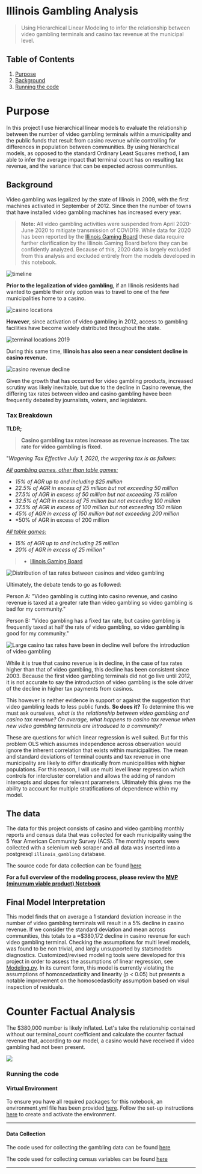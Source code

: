 # Illinois Gambling Analysis
> Using Hierarchical Linear Modeling to infer the relationship between video gambling terminals and casino tax revenue at the municipal level.

## Table of Contents
1. [Purpose](#Purpose)
2. [Background](#Background)
3. [Running the code](#Running-the-code)

# Purpose

In this project I use hierarchical linear models to evaluate the relationship between the number of video gambling terminals within a municipality and the public funds that result from casino revenue while controlling for differences in population between communities. By using hierarchical models, as opposed to the standard Ordinary Least Squares method, I am able to infer the average impact that terminal count has on resulting tax revenue, and the variance that can be expected across communities. 

## Background

Video gambling was legalized by the state of Illinois in 2009, with the first machines activated in September of 2012. Since then the number of towns that have installed video gambling machines has increased every year.
> **Note:** All video gambling activities were suspended from April 2020-June 2020 to mitigate transmission of COVID19. While data for 2020 has been reported by the [Illinois Gaming Board](https://www.igb.illinois.gov/) these data require further clarification by the Illinois Gaming Board before they can be confidently analyzed. Because of this, 2020 data  is largely excluded from this analysis and excluded entirely from the models developed in this notebook. 

![timeline](static/video_gambling_growth_timeline.png)

**Prior to the legalization of video gambling**, if an Illinois residents had wanted to gamble their only option was to travel to one of the few municipalities home to a casino.

![casino locations](static/casino_locations.png)

**However**, since activation of video gambling in 2012, access to gambling facilities have become widely distributed throughout the state.

![terminal locations 2019](static/terminal_locations_2019.png)

During this same time, **Illinois has also seen a near consistent decline in casino revenue.**

![casino revenue decline](static/casino_decline.png)

Given the growth that has occurred for video gambling products, increased scrutiny was likely inevitable, but due to the decline in Casino revenue, the differing tax rates between video and casino gambling havee been frequently debated by journalists, voters, and legislators.

### Tax Breakdown

**TLDR;**
> **Casino gambling tax rates increase as revenue increases. The tax rate for video gambling is fixed.**

"*Wagering Tax Effective July 1, 2020, the wagering tax is as follows:*

<u><i>All gambling games, other than table games:</i></u>
- *15% of AGR up to and including \$25 million*
- *22.5\% of AGR in excess of 25 million but not exceeding 50 million*
- *27.5\% of AGR in excess of 50 million but not exceeding 75 million*
- *32.5\% of AGR in excess of 75 million but not exceeding 100 million*
- *37.5\% of AGR in excess of 100 million but not exceeding 150 million*
- *45\% of AGR in excess of 150 million but not exceeding 200 million*
- *50\% of AGR in excess of 200 million

<u><i>All table games:</i></u>
- *15\% of AGR up to and including 25 million*
- *20\% of AGR in excess of 25 million"*

> - [Illinois Gaming Board](https://www.igb.illinois.gov/CasinoFAQ.aspx#:~:text=The\%20Illinois%20Gambling%20Act%20imposes,and\%20a%20tax%20on%20admissions.&text=The\%20admissions%20tax%20was%20increased,person\%20to%20%243%20a%20person.)


![Distribution of tax rates between casinos and video gambling](static/tax_distribution.png)

Ultimately, the debate tends to go as followed:

Person A: "Video gambling is cutting into casino revenue, and casino revenue is taxed at a greater rate than video gambling so video gambling is bad for my community."

Person B: "Video gambling has a fixed tax rate, but casino gambling is frequently taxed at half the rate of video gambling, so video gambling is good for my community."

![Large casino tax rates have been in decline well before the introduction of video gambling](static/large_casino_tax_rates_before_2012.png)

While it is true that casino revenue is in decline, in the case of tax rates higher than that of video gambling, this decline has been consistent since 2003. Because the first video gambling terminals did not go live until 2012, it is not accurate to say the introduction of video gambling is the sole driver of the decline in higher tax payments from casinos.

This however is neither evidence in support or against the suggestion that video gambling leads to less public funds. **So does it?** To determine this we must ask ourselves, *what is the relationship between video gambling and casino tax revenue? On average, what happens to casino tax revenue when new video gambling terminals are introduced to a community?*

These are questions for which linear regression is well suited. But for this problem OLS which assumes independence across observation would ignore the inherent correlation that exists within municipalities. The mean and standard deviations of terminal counts and tax revenue in one municipality are likely to differ drastically from municipalities with higher populations. For this reason, I will use multi level linear regression which controls for intercluster correlation and allows the adding of random intercepts and slopes for relevant parameters. Ultimately this gives me the ability to account for multiple stratifications of dependence within my model.

## The data

The data for this project consists of casino and video gambling monthly reports and census data that was collected for each municipality using the 5 Year American Community Survey (ACS). The monthly reports were collected with a selenium web scraper and all data was inserted into a postgresql `illinois_gambling` database. 

The source code for data collection can be found [here](src/scrape.py)

**For a full overview of the modeling process, please review the [MVP (minumum viable product) Notebook](notebooks/mvp.ipynb)**

## Final Model Interpretation

This model finds that on average a 1 standard deviation increase in the number of video gambling terminals will result in a 5% decline in casino revenue. If we consider the standard deviation and mean across communities, this totals to a ≈\$380,172 decline in casino revenue for each video gambling terminal. Checking the assumptions for multi level models, was found to be non trivial, and largly unsupported by statsmodels diagnostics. Customized/revised modeling tools were developed for this project in order to assess the assumptions of linear regression, see [Modeling.py](src/Modeling.py). In its current form, this model is currently violating the assumptions of homoscedasticity and linearity (p < 0.05) but presents a notable improvement on the homoscedasticity assumption based on visul inspection of residuals. 


# Counter Factual Analysis
The $380,000 number is likely inflated. Let's take the relationship contained without our terminal_count coefficient and calculate the counter factual revenue that, according to our model, a casino would have received if video gambling had not been present.

![](static/counter_factual.png)


### Running the code

#### Virtual Environment

To ensure you have all required packages for this notebook, an environment.yml file has been provided [here]().
Follow the set-up instructions [here]() to create and activate the environment.

------

#### Data Collection

The code used for collecting the gambling data can be found [here]()

The code used for collecting census variables can be found [here]()

------

